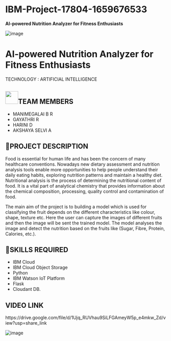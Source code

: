 

# **IBM-Project-17804-1659676533**

**AI-powered Nutrition Analyzer for Fitness Enthusiasts**
 
   
![image](https://user-images.githubusercontent.com/116865173/201873658-de53357a-60e0-4014-bf4c-11ef58a44757.png)

 # **AI-powered Nutrition Analyzer for Fitness Enthusiasts**

TECHNOLOGY : ARTIFICIAL INTELLIGENCE        
    
<h2><img src="https://raw.githubusercontent.com/Tarikul-Islam-Anik/Animated-Fluent-Emojis/master/Emojis/People%20with%20professions/Man%20Technologist%20Light%20Skin%20Tone.png" width="40px">TEAM MEMBERS</h2>
                     
- MANIMEGALAI B R 
- GAYATHRI R
- HARINI D
- AKSHAYA SELVI A
       

<h2>📜PROJECT DESCRIPTION</h2>         
Food is essential for human life and has been the concern of many healthcare conventions. Nowadays new dietary assessment and nutrition analysis tools enable more opportunities to help people understand their daily eating habits, exploring nutrition patterns and maintain a healthy diet. Nutritional analysis is the process of determining the nutritional content of food. It is a vital part of analytical chemistry that provides information about the chemical composition, processing, quality control and contamination of food.

 
The main aim of the project is to building a model which is used for classifying the fruit depends on the different characteristics like colour, shape, texture etc. Here the user can capture the images of different fruits and then the image will be sent the trained model. The model analyses the image and detect the nutrition based on the fruits like (Sugar, Fibre, Protein, Calories, etc.).

  <h2>🎯SKILLS REQUIRED</h2>   
  
- IBM Cloud
- IBM Cloud Object Storage
- Python
- IBM Watson IoT Platform
- Flask
- Cloudant DB.

<h2>VIDEO LINK</h2>
https://drive.google.com/file/d/1Ujq_RUVhau9SiLFGAmeyW5p_e4mkw_Zd/view?usp=share_link

![image](https://user-images.githubusercontent.com/107145659/200748001-6beba391-9139-4113-b0e7-3e1a925b7ed0.png)



